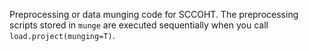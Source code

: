 Preprocessing or data munging code for SCCOHT. The preprocessing scripts stored in `munge` are executed sequentially when you call `load.project(munging=T)`.